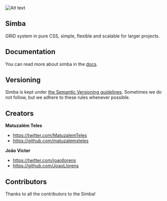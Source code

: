 ![Alt text](http://i.imgur.com/CY8GGI6.png)
## Simba

GRID system in pure CSS, simple, flexible and scalable for larger projects.

## Documentation

You can read more about simba in the [docs](https://github.com/matuzalemsteles/Simba/blob/master/DOCS.md).

## Versioning

Simba is kept under [the Semantic Versioning guidelines](http://semver.org/). Sometimes we do not follow, but we adhere to these rules whenever possible.

## Creators
**Matuzalém Teles**

* <https://twitter.com/MatuzalemTeles>
* <https://github.com/matuzalemsteles>

**João Victor**

* <https://twitter.com/joaollorens>
* <https://github.com/JoaoLlorens>

## Contributors

Thanks to all the contributors to the Simba!